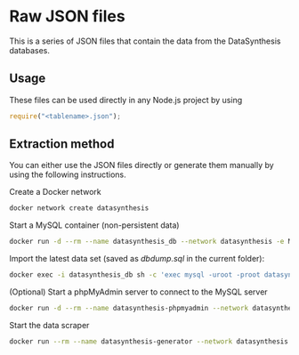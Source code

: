 # Raw JSON files

This is a series of JSON files that contain the data from the DataSynthesis databases. 

## Usage

These files can be used directly in any Node.js project by using 

```javascript
require("<tablename>.json");
```

## Extraction method

You can either use the JSON files directly or generate them manually by using the following instructions.

Create a Docker network
```bash
docker network create datasynthesis
```

Start a MySQL container (non-persistent data)
```bash
docker run -d --rm --name datasynthesis_db --network datasynthesis -e MYSQL_ROOT_PASSWORD=root -e MYSQL_DATABASE=datasynthesis -e MYSQL_USER=datasynthesis -e MYSQL_PASSWORD=datasynthesis mysql:8.0
```

Import the latest data set (saved as _dbdump.sql_ in the current folder):
```bash
docker exec -i datasynthesis_db sh -c 'exec mysql -uroot -proot datasynthesis' < ./dbdump.sql
```

(Optional) Start a phpMyAdmin server to connect to the MySQL server
```bash
docker run -d --rm --name datasynthesis-phpmyadmin --network datasynthesis -e MYSQL_ROOT_PASSWORD=root -e PMA_HOST=datasynthesis_db -p 8888:80 phpmyadmin/phpmyadmin
```

Start the data scraper
```bash
docker run --rm --name datasynthesis-generator --network datasynthesis -e MYSQL_USER=root -e MYSQL_PASSWORD=root -e MYSQL_DATABASE=datasynthesis -e MYSQL_HOST=datasynthesis_db -v ./scraper:/opt/app:z -w /opt/app node:14 node .
```
